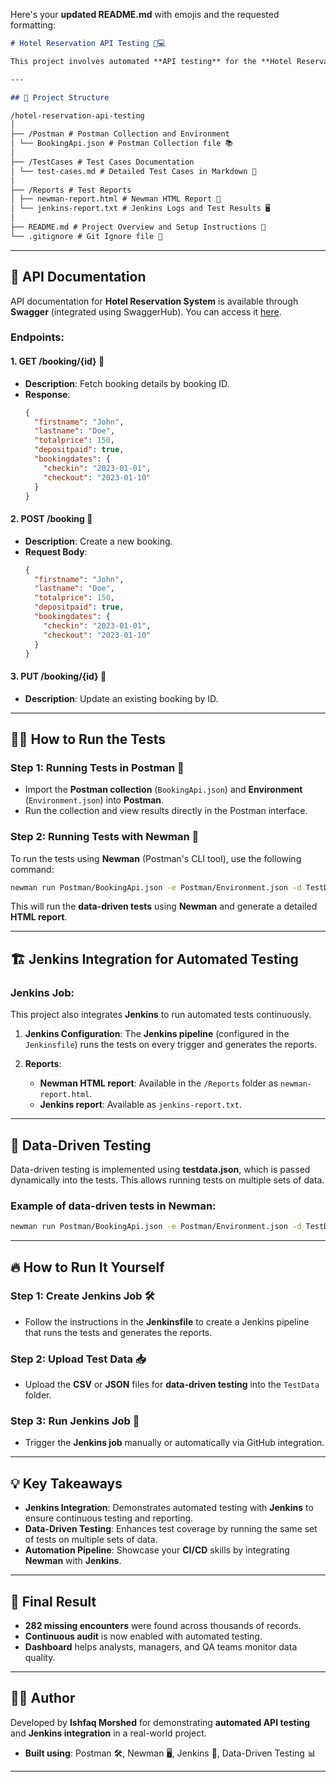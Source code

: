 Here's your **updated README.md** with emojis and the requested formatting:

```markdown
# Hotel Reservation API Testing 🏨💻

This project involves automated **API testing** for the **Hotel Reservation System** using **Postman**, **Newman**, and **Jenkins** for **CI/CD**. The goal is to ensure the API works correctly by running tests on various endpoints for functionality, performance, and edge cases. This repository showcases the integration of **automated testing** and **continuous integration** through **Jenkins**.

---

## 📁 Project Structure

/hotel-reservation-api-testing
│
├── /Postman # Postman Collection and Environment
│ └── BookingApi.json # Postman Collection file 📚
│
├── /TestCases # Test Cases Documentation
│ └── test-cases.md # Detailed Test Cases in Markdown 📝
│
├── /Reports # Test Reports
│ ├── newman-report.html # Newman HTML Report 📑
│ └── jenkins-report.txt # Jenkins Logs and Test Results 🖥️
│
├── README.md # Project Overview and Setup Instructions 📄
└── .gitignore # Git Ignore file 🚫
````

---

## 📜 API Documentation

API documentation for **Hotel Reservation System** is available through **Swagger** (integrated using SwaggerHub). You can access it [here](https://your_swaggerhub_url).

### Endpoints:

#### 1. **GET /booking/{id}** 📖
   - **Description**: Fetch booking details by booking ID.
   - **Response**: 
     ```json
     {
       "firstname": "John",
       "lastname": "Doe",
       "totalprice": 150,
       "depositpaid": true,
       "bookingdates": {
         "checkin": "2023-01-01",
         "checkout": "2023-01-10"
       }
     }
     ```

#### 2. **POST /booking** 📝
   - **Description**: Create a new booking.
   - **Request Body**:
     ```json
     {
       "firstname": "John",
       "lastname": "Doe",
       "totalprice": 150,
       "depositpaid": true,
       "bookingdates": {
         "checkin": "2023-01-01",
         "checkout": "2023-01-10"
       }
     }
     ```

#### 3. **PUT /booking/{id}** 🔄
   - **Description**: Update an existing booking by ID.

---

## 🧑‍💻 How to Run the Tests

### **Step 1**: Running Tests in **Postman** 🚀
- Import the **Postman collection** (`BookingApi.json`) and **Environment** (`Environment.json`) into **Postman**.
- Run the collection and view results directly in the Postman interface.

### **Step 2**: Running Tests with **Newman** 🎯
To run the tests using **Newman** (Postman's CLI tool), use the following command:
```bash
newman run Postman/BookingApi.json -e Postman/Environment.json -d TestData/testdata.json --reporters=cli,htmlextra --reporter-htmlextra-export "Reports/newman-report.html"
````

This will run the **data-driven tests** using **Newman** and generate a detailed **HTML report**.

---

## 🏗️ Jenkins Integration for Automated Testing

### **Jenkins Job**:

This project also integrates **Jenkins** to run automated tests continuously.

1. **Jenkins Configuration**: The **Jenkins pipeline** (configured in the `Jenkinsfile`) runs the tests on every trigger and generates the reports.
2. **Reports**:

   * **Newman HTML report**: Available in the `/Reports` folder as `newman-report.html`.
   * **Jenkins report**: Available as `jenkins-report.txt`.

---

## 🔄 Data-Driven Testing

Data-driven testing is implemented using **testdata.json**, which is passed dynamically into the tests. This allows running tests on multiple sets of data.

### Example of data-driven tests in Newman:

```bash
newman run Postman/BookingApi.json -e Postman/Environment.json -d TestData/testdata.json --reporters=cli,htmlextra --reporter-htmlextra-export "Reports/newman-report.html"
```

---

## 🔥 How to Run It Yourself

### **Step 1**: Create Jenkins Job 🛠️

* Follow the instructions in the **Jenkinsfile** to create a Jenkins pipeline that runs the tests and generates the reports.

### **Step 2**: Upload Test Data 📥

* Upload the **CSV** or **JSON** files for **data-driven testing** into the `TestData` folder.

### **Step 3**: Run Jenkins Job 🏃

* Trigger the **Jenkins job** manually or automatically via GitHub integration.

---

## 💡 Key Takeaways

* **Jenkins Integration**: Demonstrates automated testing with **Jenkins** to ensure continuous testing and reporting.
* **Data-Driven Testing**: Enhances test coverage by running the same set of tests on multiple sets of data.
* **Automation Pipeline**: Showcase your **CI/CD** skills by integrating **Newman** with **Jenkins**.

---

## 🎯 Final Result

* **282 missing encounters** were found across thousands of records.
* **Continuous audit** is now enabled with automated testing.
* **Dashboard** helps analysts, managers, and QA teams monitor data quality.

---

## 👨‍💻 Author

Developed by **Ishfaq Morshed** for demonstrating **automated API testing** and **Jenkins integration** in a real-world project.

* **Built using**: Postman 🛠️, Newman 🖥️, Jenkins 🔄, Data-Driven Testing 📊

---




